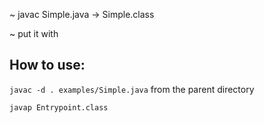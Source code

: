 ~ javac Simple.java
-> Simple.class

~ put it with 

## How to use:
`javac -d . examples/Simple.java` from the parent directory

`javap Entrypoint.class`



